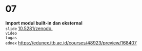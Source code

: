 # 07
**Import modul built-in dan eksternal** \
`slide` [10.5281/zenodo.](https://doi.org/10.5281/zenodo.) \
`video` [](https://youtu.be/) \
`tugas` []() \
`ednex` https://edunex.itb.ac.id/courses/48923/preview/168407
